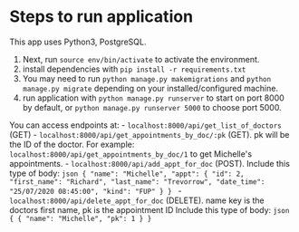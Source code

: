 # Steps to run application

This app uses Python3, PostgreSQL.

1. Next, run `source env/bin/activate` to activate the environment.
2. install dependencies with `pip install -r requirements.txt`
3. You may need to run `python manage.py makemigrations` and `python manage.py migrate` depending on your installed/configured machine.
4. run application with `python manage.py runserver` to start on port 8000 by default, or `python manage.py runserver 5000` to choose port 5000.

You can access endpoints at:
    - `localhost:8000/api/get_list_of_doctors` (GET)
    - `localhost:8000/api/get_appointments_by_doc/:pk` (GET). pk will be the ID of the doctor. For example: `localhost:8000/api/get_appointments_by_doc/1` to get Michelle's appointments.
    - `localhost:8000/api/add_appt_for_doc` (POST). Include this type of body:
    ```json
    {
        "name": "Michelle",
        "appt": {
            "id": 2,
            "first_name": "Richard",
            "last_name": "Trevorrow",
            "date_time": "25/07/2020 08:45:00",
            "kind": "FUP"
        }
    }
    ```
    - `localhost:8000/api/delete_appt_for_doc` (DELETE). name key is the doctors first name, pk is the appointment ID Include this type of body:
    ```json
    {
        {
            "name": "Michelle",
            "pk": 1
        }
    }
    ```
